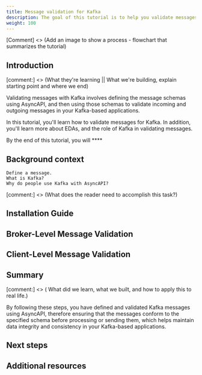 ```yaml
---
title: Message validation for Kafka
description: The goal of this tutorial is to help you validate messages for Kafka.
weight: 100
---
```


[Comment] <> (Add an image to show a process - flowchart that summarizes the tutorial)

## Introduction

[comment:] <> (What they're learning || What we're building, explain starting point and where we end)  

Validating messages with Kafka involves defining the message schemas using AsyncAPI, and then using those schemas to validate incoming and outgoing messages in your Kafka-based applications. 

In this tutorial, you'll learn how to validate messages for Kafka. In addition, you'll learn more about EDAs, and the role of Kafka in validating messages.

By the end of this tutorial, you will ****


## Background context
	Define a message.
	What is Kafka?
	Why do people use Kafka with AsyncAPI?

[comment:] <> (What does the reader need to accomplish this task?)


## Installation Guide
	
## Broker-Level Message Validation

## Client-Level Message Validation


## Summary

[comment:] <> ( What did we learn, what we built, and how to apply this to real life.)

By following these steps, you have defined and validated Kafka messages using AsyncAPI, therefore ensuring that the messages conform to the specified schema before processing or sending them, which helps maintain data integrity and consistency in your Kafka-based applications.

## Next steps

## Additional resources